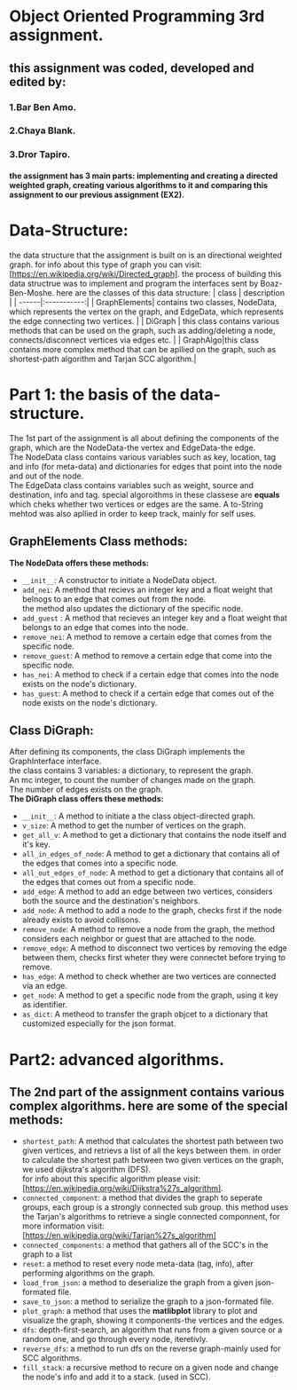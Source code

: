 # **Object Oriented Programming 3rd assignment.**
## this assignment was coded, developed and edited by:
### 1.Bar Ben Amo.
### 2.Chaya Blank.
### 3.Dror Tapiro.
#### the assignment has 3 main parts: implementing and creating a directed weighted graph, creating various algorithms to it and comparing this assignment to  our previous assignment (EX2).

Data-Structure:
=======
the data structure that the assignment is built on is an directional weighted graph.
for info about this type of graph you can visit: [https://en.wikipedia.org/wiki/Directed_graph].
the process of building this data structrue was to implement and program the interfaces sent by Boaz-Ben-Moshe.
here are the classes of this data structure:
| class | description |
| ------|:-----------:|
| GraphElements| contains two classes, NodeData, which represents the vertex on the graph, and EdgeData, which represents the edge connecting two vertices. |
| DiGraph | this class contains various methods that can be used on the graph, such as adding/deleting a node, connects/disconnect vertices via edges etc. |
| GraphAlgo|this class contains more complex method that can be apllied on the graph, such as shortest-path algorithm and Tarjan SCC algorithm.|

Part 1: the basis of the data-structure.
========
The 1st part of the assignment is all about defining the components of the graph, which are the NodeData-the vertex and EdgeData-the edge.<br />
The NodeData class contains various variables such as key, location, tag and info (for meta-data) and dictionaries for edges that point into the node
and out of the node. <br />
The EdgeData class contains variables such as weight, source and destination, info and tag.
special algoroithms in these classese are **equals** which cheks whether two vertices or edges are the same.
A to-String mehtod was also apllied in order to keep track, mainly for self uses. 

GraphElements Class methods:
------------------
**The NodeData offers these methods:**
* ```__init__```: A constructor to initiate a NodeData object.
* ```add_nei```: A method that recievs an integer key and a float weight that belnogs to an edge that comes out from the node.<br />
the method also updates the dictionary 
of the specific node.<br />
* ```add_guest``` : A method that recieves an integer key and a float weight that belongs to an edge that comes into the node.<br />
* ```remove_nei```: A method to remove a certain edge that comes from the specific node.
* ```remove_guest```: A method to remove a certain edge that come into the specific node.
* ```has_nei```: A method to check if a certain edge that comes into the node exists on the node's dictionary.
* ```has_guest```: A method to check if a certain edge that comes out of the node exists on the node's dictionary.<br />

Class DiGraph:
--------------
After defining its components, the class DiGraph implements the GraphInterface interface.<br />
the class contains 3 variables: a dictionary, to represent the graph.<br />
An mc integer, to count the number of changes made on the graph.<br />
The number of edges exists on the graph.<br />
**The DiGraph class offers these methods:**
* ```__init__```: A method to initiate a the class object-directed graph.
* ```v_size```: A method to get the number of vertices on the graph.
* ```get_all_v```: A method to get a dictionary that contains the node itself and it's key.
* ```all_in_edges_of_node```: A method to get a dictionary that contains all of the edges that comes into a specific node.
* ```all_out_edges_of_node```: A method to get a dictionary that contains all of the edges that comes out from a specific node.
* ```add_edge```: A method to add an edge between two vertices, considers both the source and the destination's neighbors.
* ```add_node```: A method to add a node to the graph, checks first if the node already exists to avoid collisons.
* ```remove_node```: A method to remove a node from the graph, the method considers each neighbor or guest that are attached to the node.
* ```remove_edge```: A method to disconnect two vertices by removing the edge between them, checks first wheter they were connectet before trying to remove.
* ```has_edge```: A method to check whether are two vertices are connected via an edge.
* ```get_node```: A method to get a specific node from the graph, using it key as identifier.
* ```as_dict```: A metheod to transfer the graph objcet to a dictionary that customized especially for the json format.

Part2: advanced algorithms.
==========================
The 2nd part of the assignment contains various complex algorithms.
here are some of the special methods:
----------------
* ```shortest_path```: A method that calculates the shortest path between two given vertices, and retrievs a list of all the keys between them.
in order to calculate the shortest path between two given vertices on the graph, we used dijkstra's algorithm (DFS).<br />
for info about this specific algorithm please visit: [https://en.wikipedia.org/wiki/Dijkstra%27s_algorithm].
* ```connected_component```: a method that divides the graph to seperate groups, each group is a strongly connected sub group.
 this method uses the Tarjan's algorithms to retrieve a single connected componnent, for more information visit: [https://en.wikipedia.org/wiki/Tarjan%27s_algorithm]<br />
* ```connected_components```: a method that gathers all of the SCC's in the graph to a list
* ```reset```: a method to reset every node meta-data (tag, info), after performing algorithms on the graph.
* ```load_from_json```: a method to deserialize the graph from a given json-formated file.
* ```save_to_json```: a method to serialize the graph to a json-formated file.
* ```plot_graph```: a method that uses the **matlibplot** library to plot and visualize the graph, showing it components-the vertices and the edges.
* ```dfs```: depth-first-search, an algorithm that runs from a given source or a random one, and go through every node, iteretivly.
* ```reverse_dfs```: a method to run dfs on the reverse graph-mainly used for SCC algorithms.
* ```fill_stack```: a recursive method to recure on a given node and change the node's info and add it to a stack. (used in SCC).




